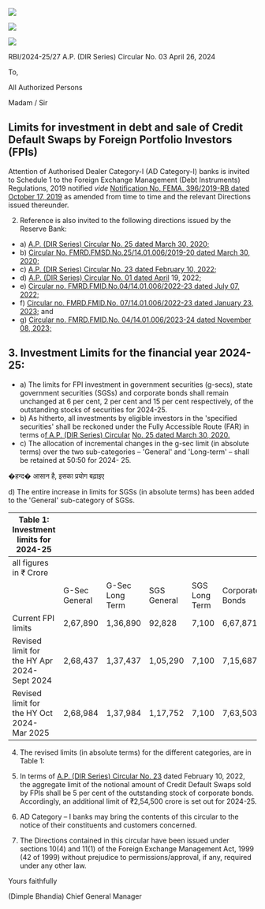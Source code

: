 ![](_page_0_Picture_0.jpeg)

![](_page_0_Picture_1.jpeg)

![](_page_0_Picture_2.jpeg)

RBI/2024-25/27 A.P. (DIR Series) Circular No. 03 April 26, 2024

To,

All Authorized Persons

Madam / Sir

## **Limits for investment in debt and sale of Credit Default Swaps by Foreign Portfolio Investors (FPIs)**

Attention of Authorised Dealer Category-I (AD Category-I) banks is invited to Schedule 1 to the Foreign Exchange Management (Debt Instruments) Regulations, 2019 notified *vide*  [Notification No. FEMA. 396/2019-RB dated October 17, 2019](https://www.rbi.org.in/Scripts/NotificationUser.aspx?Id=12099&Mode=0) as amended from time to time and the relevant Directions issued thereunder.

2. Reference is also invited to the following directions issued by the Reserve Bank:

- a) [A.P. \(DIR Series\) Circular No. 25 dated March 30, 2020;](https://www.rbi.org.in/Scripts/NotificationUser.aspx?Id=11849&Mode=0)
- b) [Circular No. FMRD.FMSD.No.25/14.01.006/2019-20 dated March 30, 2020;](https://www.rbi.org.in/Scripts/NotificationUser.aspx?Id=11850&Mode=0)
- c) [A.P. \(DIR Series\) Circular No. 23 dated February 10, 2022;](https://www.rbi.org.in/Scripts/NotificationUser.aspx?Id=12227&Mode=0)
- d) [A.P. \(DIR Series\) Circular No. 01 dated April](https://www.rbi.org.in/Scripts/NotificationUser.aspx?Id=12295&Mode=0) 19, 2022;
- e) [Circular no. FMRD.FMID.No.04/14.01.006/2022-23 dated July 07, 2022;](https://www.rbi.org.in/Scripts/NotificationUser.aspx?Id=12354&Mode=0)
- f) [Circular no. FMRD.FMID.No. 07/14.01.006/2022-23 dated January 23, 2023;](https://www.rbi.org.in/Scripts/NotificationUser.aspx?Id=12444&Mode=0) and
- g) [Circular no. FMRD.FMID.No. 04/14.01.006/2023-24 dated November 08, 2023;](https://www.rbi.org.in/Scripts/NotificationUser.aspx?Id=12563&Mode=0)

## **3. Investment Limits for the financial year 2024-25:**

- a) The limits for FPI investment in government securities (g-secs), state government securities (SGSs) and corporate bonds shall remain unchanged at 6 per cent, 2 per cent and 15 per cent respectively, of the outstanding stocks of securities for 2024-25.
- b) As hitherto, all investments by eligible investors in the 'specified securities' shall be reckoned under the Fully Accessible Route (FAR) in terms o[f A.P. \(DIR Series\) Circular](https://www.rbi.org.in/Scripts/NotificationUser.aspx?Id=11849&Mode=0)  [No. 25 dated March 30, 2020.](https://www.rbi.org.in/Scripts/NotificationUser.aspx?Id=11849&Mode=0)
- c) The allocation of incremental changes in the g-sec limit (in absolute terms) over the two sub-categories – 'General' and 'Long-term' – shall be retained at 50:50 for 2024- 25.

�हन्द� आसान है, इसका प्रयोग बढ़ाइए

d) The entire increase in limits for SGSs (in absolute terms) has been added to the 'General' sub-category of SGSs.

| Table 1: Investment limits for 2024-25             |                  |                    |                |                     |                    |            |
|----------------------------------------------------|------------------|--------------------|----------------|---------------------|--------------------|------------|
| all figures in ₹ Crore                             |                  |                    |                |                     |                    |            |
|                                                    | G-Sec<br>General | G-Sec<br>Long Term | SGS<br>General | SGS<br>Long<br>Term | Corporate<br>Bonds | Total Debt |
| Current FPI limits                                 | 2,67,890         | 1,36,890           | 92,828         | 7,100               | 6,67,871           | 11,72,578  |
| Revised limit for<br>the HY Apr 2024-<br>Sept 2024 | 2,68,437         | 1,37,437           | 1,05,290       | 7,100               | 7,15,687           | 12,33,951  |
| Revised limit for<br>the HY Oct 2024-<br>Mar 2025  | 2,68,984         | 1,37,984           | 1,17,752       | 7,100               | 7,63,503           | 12,95,322  |

4. The revised limits (in absolute terms) for the different categories, are in Table 1:

5. In terms of [A.P. \(DIR Series\) Circular No. 23](https://www.rbi.org.in/Scripts/NotificationUser.aspx?Id=12227&Mode=0) dated February 10, 2022, the aggregate limit of the notional amount of Credit Default Swaps sold by FPIs shall be 5 per cent of the outstanding stock of corporate bonds. Accordingly, an additional limit of ₹2,54,500 crore is set out for 2024-25.

6. AD Category – I banks may bring the contents of this circular to the notice of their constituents and customers concerned.

7. The Directions contained in this circular have been issued under sections 10(4) and 11(1) of the Foreign Exchange Management Act, 1999 (42 of 1999) without prejudice to permissions/approval, if any, required under any other law.

Yours faithfully

(Dimple Bhandia) Chief General Manager